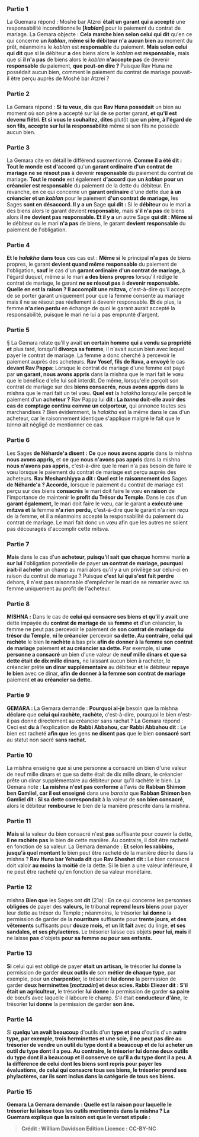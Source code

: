 
### Partie 1
La Guemara répond : Moshé bar Atzrei <b>était un garant qui a accepté</b> une responsabilité inconditionnelle <b>[<i>kablan</i>]</b> pour le paiement du contrat de mariage. La Gemara objecte : <b>Cela marche bien selon celui qui dit</b> qu'en ce qui concerne <b>un <i>kablan</i>, même si le débiteur n'a aucun bien</b> au moment du prêt, néanmoins le <i>kablan</i> est <b>responsable</b> du paiement. <b>Mais selon celui qui dit</b> que si le débiteur <b>a</b> des biens alors le <i>kablan</i> est <b>responsable,</b> mais que si <b>il n'a pas</b> de biens alors le <i>kablan</i> <b>n'accepte pas</b> de devenir <b>responsable</b> du paiement, <b>que peut-on dire ? </b> Puisque Rav Huna ne possédait aucun bien, comment le paiement du contrat de mariage pouvait-il être perçu auprès de Moshé bar Atzrei ?

### Partie 2
La Gemara répond : <b>Si tu veux, dis</b> que <b>Rav Huna possédait</b> un bien au moment où son père a accepté sur lui de se porter garant, <b>et qu'il est devenu flétri. Et si vous le souhaitez, dites</b> plutôt que <b>un père, à l'égard de son fils, accepte sur lui la responsabilité</b> même si son fils ne possède aucun bien.

### Partie 3
La Gemara cite en détail le différend susmentionné. <b>Comme il a été dit : Tout le monde est d'accord</b> qu'un <b>garant ordinaire d'un contrat de mariage ne se résout pas</b> à devenir <b>responsable</b> du paiement du contrat de mariage. <b>Tout le monde</b> est également <b>d'accord</b> que <b>un <i>kablan</i> pour un créancier est responsable</b> du paiement de la dette du débiteur. En revanche, en ce qui concerne un <b>garant ordinaire</b> d'une dette due <b>à un créancier et un <i>kablan</i></b> pour le paiement <b>d'un contrat de mariage,</b> les Sages <b>sont en désaccord. Il y a un</b> Sage <b>qui dit :</b> Si le <b>débiteur</b> ou le mari <b>a</b> des biens alors le garant devient <b>responsable,</b> mais <b>s'il n'a pas</b> de biens alors <b>il ne devient pas responsable. Et il y a</b> un autre Sage <b>qui dit : Même si</b> le débiteur ou le mari <b>n'a pas</b> de biens, le garant <b>devient responsable</b> du paiement de l'obligation.

### Partie 4
<b>Et le <i>halakha</i> dans tous</b> ces cas est : <b>Même si</b> le principal <b>n'a pas</b> de biens propres, le garant <b>devient quand même responsable</b> du paiement de l'obligation, <b>sauf</b> le cas d'un <b>garant ordinaire d'un contrat de mariage, </b> à l'égard duquel, même si</b> le mari <b>a des biens propres</b> lorsqu'il rédige le contrat de mariage, le garant <b>ne se résout pas</b> à <b>devenir responsable. Quelle en est la raison ? Il accomplit une mitzva,</b> c'est-à-dire qu'il accepte de se porter garant uniquement pour que la femme consente au mariage mais il ne se résout pas réellement à devenir responsable. <b>Et</b> de plus, la femme <b>n'a rien perdu</b> en échange de quoi le garant aurait accepté la responsabilité, puisque le mari ne lui a pas emprunté d'argent.

### Partie 5
§ La Gemara relate qu'il y avait <b>un certain homme qui a vendu sa propriété et</b> plus tard, lorsqu'il <b>divorça sa femme</b>, il n'avait aucun bien avec lequel payer le contrat de mariage. La femme a donc cherché à percevoir le paiement auprès des acheteurs. <b>Rav Yosef, fils de Rava, a envoyé</b> le cas <b>devant Rav Pappa:</b> Lorsque le contrat de mariage d'une femme est payé par <b>un garant, nous avons appris</b> dans la mishna que le mari fait le vœu que le bénéfice d'elle lui soit interdit. De même, lorsqu'elle perçoit son contrat de mariage sur des <b>biens consacrés</b>, <b>nous avons appris</b> dans la mishna que le mari fait un tel vœu. <b>Quel est</b> la <i>halakha</i> lorsqu'elle perçoit le paiement d'un <b>acheteur ?</b> Rav Pappa lui <b>dit : La <i>tanna</i> doit-elle avoir des cas de comptage continu</b> <b>comme un colporteur,</b> qui annonce toutes ses marchandises ? Bien évidemment, la <i>halakha</i> est la même dans le cas d'un acheteur, car le raisonnement identique s'applique malgré le fait que le <i>tanna</i> ait négligé de mentionner ce cas.

### Partie 6
Les Sages <b>de Néharde'a disent : Ce</b> que <b>nous avons appris</b> dans la mishna <b>nous avons appris,</b> et <b>ce</b> que <b>nous n'avons pas appris</b> dans la mishna <b>nous n'avons pas appris,</b> c'est-à-dire que le mari n'a pas besoin de faire le vœu lorsque le paiement du contrat de mariage est perçu auprès des acheteurs. <b>Rav Mesharshiyya a dit : Quel est le raisonnement des</b> Sages <b>de Néharde'a ? Accordé,</b> lorsque le paiement du contrat de mariage est perçu sur des biens <b>consacrés</b> le mari doit faire le vœu <b>en raison</b> de l'importance de maintenir le <b>profit du Trésor du Temple</b>. Dans le cas d'un <b>garant également,</b> le mari doit faire le vœu, car le garant a <b>exécuté une mitzva et</b> la femme <b>n'a rien perdu,</b> c'est-à-dire que le garant n'a rien reçu de la femme, et il a néanmoins accepté la responsabilité du paiement du contrat de mariage. Le mari fait donc un vœu afin que les autres ne soient pas découragés d'accomplir cette mitsva.

### Partie 7
<b>Mais</b> dans le cas d'un <b>acheteur, puisqu'il sait que chaque</b> homme marié <b>a sur lui</b> l'obligation potentielle de payer <b>un contrat de mariage, pourquoi irait-il acheter</b> un champ au mari alors qu'il y a un privilège sur celui-ci en raison du contrat de mariage ? Puisque <b>c'est lui qui s'est fait perdre</b> dehors, il n'est pas raisonnable d'empêcher le mari de se remarier avec sa femme uniquement au profit de l'acheteur.

### Partie 8
<strong>MISHNA :</strong> Dans le cas de <b>celui qui consacre ses biens et qu'il y avait</b> une dette impayée du <b>contrat de mariage de</b> sa <b>femme et</b> d'un créancier, la femme ne peut pas percevoir</b> le paiement de <b>son contrat de mariage du trésor du Temple</b>, <b>ni le créancier</b> percevoir <b>sa dette. Au contraire, celui qui rachète</b> le bien <b>le rachète</b> à bas prix <b>afin de donner à la femme son contrat de mariage</b> paiement <b>et au créancier sa dette. </b> Par exemple, si <b>une personne a consacré</b> un bien d'une valeur de <b>neuf mille dinars et que sa dette était de dix mille dinars,</b> ne laissant aucun bien à racheter, le créancier prête <b>un dinar supplémentaire</b> au débiteur <b>et</b> le débiteur <b>repaye le bien</b> avec ce dinar, <b>afin de donner à la femme son contrat de mariage</b> paiement <b>et au créancier sa dette.</b>

### Partie 9
<strong>GEMARA : </strong>La Gemara demande : <b>Pourquoi ai-je</b> besoin que la mishna <b>déclare</b> que <b>celui qui rachète, rachète,</b> c'est-à-dire, pourquoi le bien n'est-il pas donné directement au créancier sans rachat ? La Gemara répond : Ceci est <b>du à</b> l'explication <b>de Rabbi Abbahou, car Rabbi Abbahou dit :</b> Le bien est racheté <b>afin que</b> les gens <b>ne disent pas</b> que le bien <b>consacré</b> <b>sort</b> au statut non sacré <b>sans rachat.</b>

### Partie 10
La mishna enseigne que si une personne a consacré un bien d'une valeur de neuf mille dinars et que sa dette était de dix mille dinars, le créancier prête un dinar supplémentaire au débiteur pour qu'il rachète le bien. La Gemara note : <b>La mishna n'est pas conforme</b> à l'avis de <b>Rabban Shimon ben Gamliel, car il est enseigné</b> dans une <i>baraita</i> que <b>Rabban Shimon ben Gamliel dit : Si sa dette correspondait</b> à la valeur de <b>son bien consacré</b>, alors le débiteur <b>rembourse</b> le bien de la manière prescrite dans la mishna.

### Partie 11
<b>Mais si</b> la valeur du bien consacré n'est <b>pas</b> suffisante pour couvrir la dette, <b>il ne rachète pas</b> le bien de cette manière. Au contraire, il doit être racheté en fonction de sa valeur. La Gemara demande : <b>Et</b> selon <b>les rabbins, jusqu'à quel montant</b> le bien peut être racheté de la manière décrite dans la mishna ? <b>Rav Huna bar Yehuda dit</b> que <b>Rav Sheshet dit :</b> Le bien consacré doit valoir <b>au moins</b> <b>la moitié</b> de la dette. Si le bien a une valeur inférieure, il ne peut être racheté qu'en fonction de sa valeur monétaire.

### Partie 12
mishna <b>Bien que</b> les Sages ont <b>dit</b> (21a) : En ce qui concerne les personnes <b>obligées</b> de payer des <b>valeurs,</b> le tribunal <b>reprend leurs biens</b> pour payer leur dette au trésor du Temple ; néanmoins, le trésorier <b>lui donne</b> la permission de garder de la <b>nourriture</b> suffisante pour <b>trente jours, et des vêtements</b> suffisants pour <b>douze mois,</b> et <b>un lit fait</b> avec du linge, <b>et ses sandales, et ses phylactères. </b> Le trésorier laisse ces objets <b>pour lui, mais</b> il ne laisse <b>pas</b> d'objets <b>pour sa femme ou pour ses enfants.</b>

### Partie 13
<b>Si</b> celui qui est obligé de payer <b>était un artisan,</b> le trésorier <b>lui donne</b> la permission de garder <b>deux outils de</b> son <b>métier de chaque type,</b> par exemple, pour <b>un charpentier,</b> le trésorier <b>lui donne</b> la permission de garder <b>deux herminettes [<i>matzadin</i>] et deux scies. Rabbi Eliezer dit : S'il était un agriculteur,</b> le trésorier <b>lui donne</b> la permission de garder <b>sa paire</b> de bœufs avec laquelle il laboure le champ. S'il était <b>conducteur d'âne,</b> le trésorier <b>lui donne</b> la permission de garder <b>son âne.</b>

### Partie 14
Si <b>quelqu'un avait beaucoup</b> d'outils d'un <b>type et peu</b> d'outils d'un <b>autre <b>type,</b> par exemple, trois herminettes et une scie, <b>il</b> ne peut pas <b>dire</b> au trésorier <b>de vendre</b> un outil <b>du</b> type dont il a <b>beaucoup et de lui acheter</b> un outil <b>du</b> type dont il a <b>peu. Au contraire,</b> le trésorier lui <b>donne deux</b> outils <b>du type</b> dont il a <b>beaucoup et</b> il conserve <b>ce qu'il a du type</b> dont il a <b>peu. </b> A la différence de celui dont les biens sont repris pour payer les évaluations, de <b>celui qui consacre</b> tous <b>ses biens,</b> le trésorier <b>prend ses phylactères,</b> car ils sont inclus dans la catégorie de tous ses biens.

### Partie 15
Gemara La Gemara demande : <b>Quelle est la raison</b> pour laquelle le trésorier lui laisse tous les outils mentionnés dans la mishna ? La Guemara explique que la raison est <b>que</b> le <b>verset stipule :</b>

>Crédit : William Davidson Edition
>Licence : CC-BY-NC